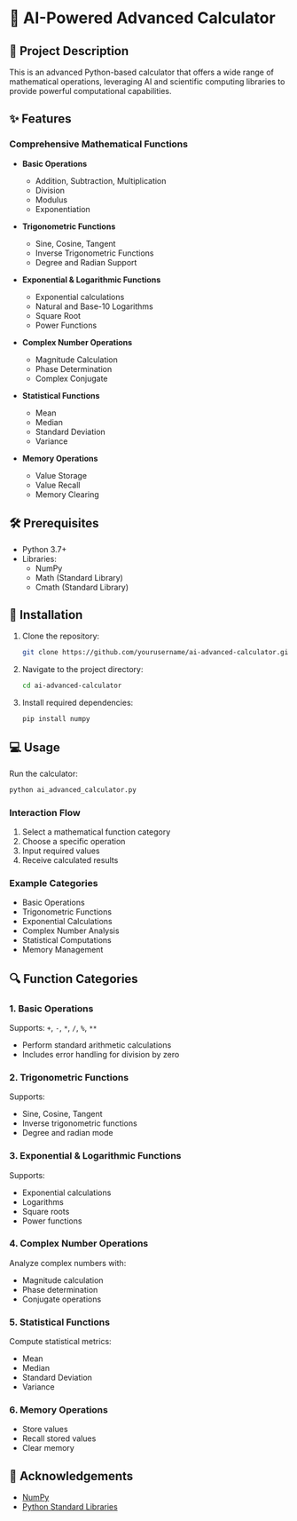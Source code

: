 # 🧮 AI-Powered Advanced Calculator

## 📝 Project Description

This is an advanced Python-based calculator that offers a wide range of mathematical operations, leveraging AI and scientific computing libraries to provide powerful computational capabilities.

## ✨ Features

### Comprehensive Mathematical Functions
- **Basic Operations**
  - Addition, Subtraction, Multiplication
  - Division
  - Modulus
  - Exponentiation

- **Trigonometric Functions**
  - Sine, Cosine, Tangent
  - Inverse Trigonometric Functions
  - Degree and Radian Support

- **Exponential & Logarithmic Functions**
  - Exponential calculations
  - Natural and Base-10 Logarithms
  - Square Root
  - Power Functions

- **Complex Number Operations**
  - Magnitude Calculation
  - Phase Determination
  - Complex Conjugate

- **Statistical Functions**
  - Mean
  - Median
  - Standard Deviation
  - Variance

- **Memory Operations**
  - Value Storage
  - Value Recall
  - Memory Clearing

## 🛠 Prerequisites

- Python 3.7+
- Libraries:
  - NumPy
  - Math (Standard Library)
  - Cmath (Standard Library)

## 🚀 Installation

1. Clone the repository:
   ```bash
   git clone https://github.com/yourusername/ai-advanced-calculator.git
   ```

2. Navigate to the project directory:
   ```bash
   cd ai-advanced-calculator
   ```

3. Install required dependencies:
   ```bash
   pip install numpy
   ```

## 💻 Usage

Run the calculator:
```bash
python ai_advanced_calculator.py
```

### Interaction Flow
1. Select a mathematical function category
2. Choose a specific operation
3. Input required values
4. Receive calculated results

### Example Categories
- Basic Operations
- Trigonometric Functions
- Exponential Calculations
- Complex Number Analysis
- Statistical Computations
- Memory Management

## 🔍 Function Categories

### 1. Basic Operations
Supports: `+`, `-`, `*`, `/`, `%`, `**`
- Perform standard arithmetic calculations
- Includes error handling for division by zero

### 2. Trigonometric Functions
Supports: 
- Sine, Cosine, Tangent
- Inverse trigonometric functions
- Degree and radian mode

### 3. Exponential & Logarithmic Functions
Supports:
- Exponential calculations
- Logarithms
- Square roots
- Power functions

### 4. Complex Number Operations
Analyze complex numbers with:
- Magnitude calculation
- Phase determination
- Conjugate operations

### 5. Statistical Functions
Compute statistical metrics:
- Mean
- Median
- Standard Deviation
- Variance

### 6. Memory Operations
- Store values
- Recall stored values
- Clear memory


## 🙏 Acknowledgements

- [NumPy](https://numpy.org/)
- [Python Standard Libraries](https://docs.python.org/3/library/)
